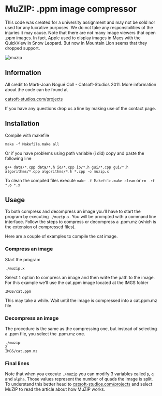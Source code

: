 
MuZIP: .ppm image compressor
============================

This code was created for a university assignment and may not be sold nor used for any lucrative purposes. We do not take any responsibilities of the injuries it may cause.
Note that there are not many image viewers that open .ppm images. In fact, Apple used to display images in Macs with the QuickView in Snow Leopard. But now in Mountain Lion seems that they dropped support.

![muzip](https://raw.github.com/mnogue/MuZIP/master/readme/muzip.png)

Information
-----------

All credit to Martí-Joan Nogué Coll - Catsoft-Studios 2011.
More information about the code can be found at

[catsoft-studios.com/projects][1]

If you have any questions drop us a line by making use of the contact page.

Installation
------------

Compile with makefile

	make -f Makefile.make all

Or if you have problems using path variable (i did) copy and paste the following line

	g++ data/*.cpp data/*.h io/*.cpp io/*.h gui/*.cpp gui/*.h algorithms/*.cpp algorithms/*.h *.cpp -o muzip.x

To clean the compiled files execute `make -f Makefile.make clean` or `rm -rf *.o *.x`

Usage
-----

To both compress and decompress an image you'll have to start the program by executing `./muzip.x`. You will be prompted with
a command line interface. Follow the steps to compress or decompress a .ppm.mz (which is the extension of compressed files).

Here are a couple of examples to compile the cat image.

### Compress an image

Start the program

	./muzip.x

Select `1` option to compress an image and then write the path to the image. For this example we'll use the cat.ppm image located at the IMGS folder

	IMGS/cat.ppm
	
This may take a while. Wait until the image is compressed into a cat.ppm.mz file.

### Decompress an image

The procedure is the same as the compressing one, but instead of selecting a .ppm file, you select the .ppm.mz one.

	./muzip
	2
	IMGS/cat.ppm.mz
	
### Final lines

Note that when you execute `./muzip` you can modify 3 variables called `p`, `q` and `alpha`. Those values represent the number of quads the image is split.
To understand this better head to [catsoft-studios.com/projects][1] and select MuZIP to read the article about how MuZIP works.


[1]: http://catsoft-studios.com/projects